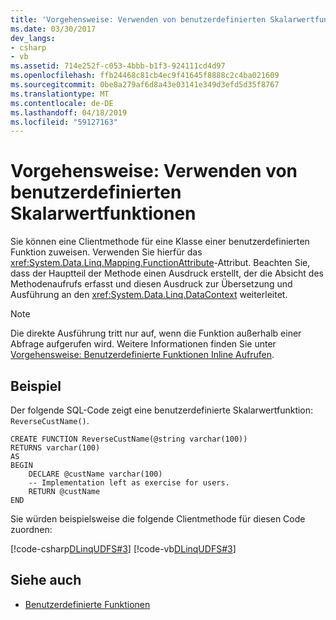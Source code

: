 ```yaml
---
title: 'Vorgehensweise: Verwenden von benutzerdefinierten Skalarwertfunktionen'
ms.date: 03/30/2017
dev_langs:
- csharp
- vb
ms.assetid: 714e252f-c053-4bbb-b1f3-924111cd4d97
ms.openlocfilehash: ffb24468c81cb4ec9f41645f8888c2c4ba021609
ms.sourcegitcommit: 0be8a279af6d8a43e03141e349d3efd5d35f8767
ms.translationtype: MT
ms.contentlocale: de-DE
ms.lasthandoff: 04/18/2019
ms.locfileid: "59127163"
---
```

# <a name="how-to-use-scalar-valued-user-defined-functions"></a>Vorgehensweise: Verwenden von benutzerdefinierten Skalarwertfunktionen
Sie können eine Clientmethode für eine Klasse einer benutzerdefinierten Funktion zuweisen. Verwenden Sie hierfür das <xref:System.Data.Linq.Mapping.FunctionAttribute>-Attribut. Beachten Sie, dass der Hauptteil der Methode einen Ausdruck erstellt, der die Absicht des Methodenaufrufs erfasst und diesen Ausdruck zur Übersetzung und Ausführung an den <xref:System.Data.Linq.DataContext> weiterleitet.  
  
> [!NOTE]
>  Die direkte Ausführung tritt nur auf, wenn die Funktion außerhalb einer Abfrage aufgerufen wird. Weitere Informationen finden Sie unter [Vorgehensweise: Benutzerdefinierte Funktionen Inline Aufrufen](../../../../../../docs/framework/data/adonet/sql/linq/how-to-call-user-defined-functions-inline.md).  
  
## <a name="example"></a>Beispiel  
 Der folgende SQL-Code zeigt eine benutzerdefinierte Skalarwertfunktion: `ReverseCustName()`.  
  
```  
CREATE FUNCTION ReverseCustName(@string varchar(100))  
RETURNS varchar(100)  
AS  
BEGIN  
    DECLARE @custName varchar(100)  
    -- Implementation left as exercise for users.  
    RETURN @custName  
END  
```  
  
 Sie würden beispielsweise die folgende Clientmethode für diesen Code zuordnen:  
  
 [!code-csharp[DLinqUDFS#3](../../../../../../samples/snippets/csharp/VS_Snippets_Data/DLinqUDFS/cs/northwind-tfunc.cs#3)]
 [!code-vb[DLinqUDFS#3](../../../../../../samples/snippets/visualbasic/VS_Snippets_Data/DLinqUDFS/vb/northwind-tfunc.vb#3)]  
  
## <a name="see-also"></a>Siehe auch

- [Benutzerdefinierte Funktionen](../../../../../../docs/framework/data/adonet/sql/linq/user-defined-functions.md)

